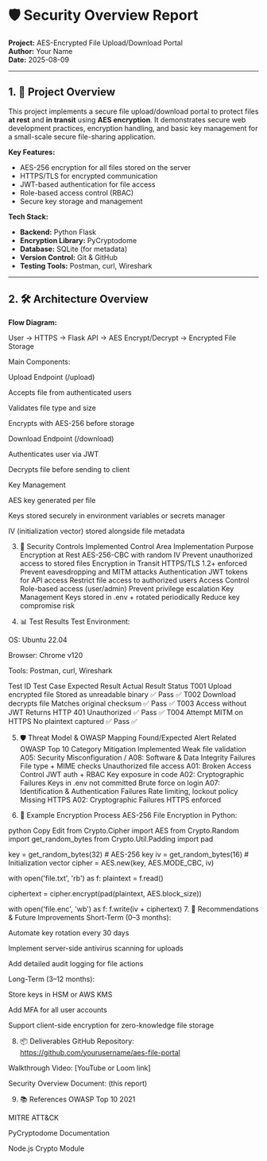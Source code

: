 # 🛡️ Security Overview Report  
**Project:** AES-Encrypted File Upload/Download Portal  
**Author:** Your Name  
**Date:** 2025-08-09  

---

## 1. 📜 Project Overview

This project implements a secure file upload/download portal to protect files **at rest** and **in transit** using **AES encryption**. It demonstrates secure web development practices, encryption handling, and basic key management for a small-scale secure file-sharing application.

**Key Features:**
- AES-256 encryption for all files stored on the server
- HTTPS/TLS for encrypted communication
- JWT-based authentication for file access
- Role-based access control (RBAC)
- Secure key storage and management

**Tech Stack:**
- **Backend:** Python Flask
- **Encryption Library:** PyCryptodome
- **Database:** SQLite (for metadata)
- **Version Control:** Git & GitHub
- **Testing Tools:** Postman, curl, Wireshark

---

## 2. 🛠️ Architecture Overview

**Flow Diagram:**  

User → HTTPS → Flask API → AES Encrypt/Decrypt → Encrypted File Storage


Main Components:

Upload Endpoint (/upload)

Accepts file from authenticated users

Validates file type and size

Encrypts with AES-256 before storage

Download Endpoint (/download)

Authenticates user via JWT

Decrypts file before sending to client

Key Management

AES key generated per file

Keys stored securely in environment variables or secrets manager

IV (initialization vector) stored alongside file metadata

3. 🔐 Security Controls Implemented
Control Area	Implementation	Purpose
Encryption at Rest	AES-256-CBC with random IV	Prevent unauthorized access to stored files
Encryption in Transit	HTTPS/TLS 1.2+ enforced	Prevent eavesdropping and MITM attacks
Authentication	JWT tokens for API access	Restrict file access to authorized users
Access Control	Role-based access (user/admin)	Prevent privilege escalation
Key Management	Keys stored in .env + rotated periodically	Reduce key compromise risk

4. 📊 Test Results
Test Environment:

OS: Ubuntu 22.04

Browser: Chrome v120

Tools: Postman, curl, Wireshark

Test ID	Test Case	Expected Result	Actual Result	Status
T001	Upload encrypted file	Stored as unreadable binary	✅ Pass	✅
T002	Download decrypts file	Matches original checksum	✅ Pass	✅
T003	Access without JWT	Returns HTTP 401 Unauthorized	✅ Pass	✅
T004	Attempt MITM on HTTPS	No plaintext captured	✅ Pass	✅

5. 🛡️ Threat Model & OWASP Mapping
Found/Expected Alert	Related OWASP Top 10 Category	Mitigation Implemented
Weak file validation	A05: Security Misconfiguration / A08: Software & Data Integrity Failures	File type + MIME checks
Unauthorized file access	A01: Broken Access Control	JWT auth + RBAC
Key exposure in code	A02: Cryptographic Failures	Keys in .env not committed
Brute force on login	A07: Identification & Authentication Failures	Rate limiting, lockout policy
Missing HTTPS	A02: Cryptographic Failures	HTTPS enforced

6. 📌 Example Encryption Process
AES-256 File Encryption in Python:

python
Copy
Edit
from Crypto.Cipher import AES
from Crypto.Random import get_random_bytes
from Crypto.Util.Padding import pad

key = get_random_bytes(32)  # AES-256 key
iv = get_random_bytes(16)   # Initialization vector
cipher = AES.new(key, AES.MODE_CBC, iv)

with open('file.txt', 'rb') as f:
    plaintext = f.read()

ciphertext = cipher.encrypt(pad(plaintext, AES.block_size))

with open('file.enc', 'wb') as f:
    f.write(iv + ciphertext)
7. 📝 Recommendations & Future Improvements
Short-Term (0–3 months):

Automate key rotation every 30 days

Implement server-side antivirus scanning for uploads

Add detailed audit logging for file actions

Long-Term (3–12 months):

Store keys in HSM or AWS KMS

Add MFA for all user accounts

Support client-side encryption for zero-knowledge file storage

8. 📦 Deliverables
GitHub Repository: https://github.com/yourusername/aes-file-portal

Walkthrough Video: [YouTube or Loom link]

Security Overview Document: (this report)

9. 📚 References
OWASP Top 10 2021

MITRE ATT&CK

PyCryptodome Documentation

Node.js Crypto Module

